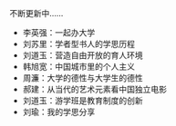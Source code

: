 不断更新中……

* 李英强：一起办大学
* 刘苏里：学者型书人的学思历程
* 刘道玉：营造自由开放的育人环境
* 韩旭宽：中国城市里的个人主义
* 周濂：大学的德性与大学生的德性
* 郝建：从当代的艺术元素看中国独立电影
* 刘道玉：游学班是教育制度的创新
* 刘瑜：我的学思分享
